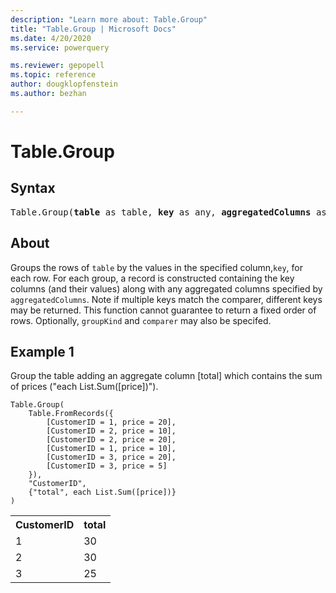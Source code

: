 ```yaml
---
description: "Learn more about: Table.Group"
title: "Table.Group | Microsoft Docs"
ms.date: 4/20/2020
ms.service: powerquery

ms.reviewer: gepopell
ms.topic: reference
author: dougklopfenstein
ms.author: bezhan

---
```

# Table.Group

## Syntax

<pre>
Table.Group(<b>table</b> as table, <b>key</b> as any, <b>aggregatedColumns</b> as list, optional <b>groupKind</b> as nullable number, optional <b>comparer</b> as nullable function) as table 
</pre>
  
## About  
Groups the rows of `table` by the values in the specified column,`key`, for each row. For each group, a record is constructed containing the key columns (and their values) along with any aggregated columns specified by `aggregatedColumns`. Note if multiple keys match the comparer, different keys may be returned. This function cannot guarantee to return a fixed order of rows. Optionally, `groupKind` and `comparer` may also be specifed. 

## Example 1
Group the table adding an aggregate column [total] which contains the sum of prices ("each List.Sum([price])").

```powerquery-m
Table.Group(
    Table.FromRecords({
        [CustomerID = 1, price = 20],
        [CustomerID = 2, price = 10],
        [CustomerID = 2, price = 20],
        [CustomerID = 1, price = 10],
        [CustomerID = 3, price = 20],
        [CustomerID = 3, price = 5]
    }),
    "CustomerID",
    {"total", each List.Sum([price])}
)
```

<table> <tr> <th>CustomerID</th> <th>total</th> </tr> <tr> <td>1</td> <td>30</td> </tr> <tr> <td>2</td> <td>30</td> </tr> <tr> <td>3</td> <td>25</td> </tr> </table>

